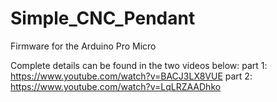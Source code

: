 # Simple_CNC_Pendant
Firmware for the Arduino Pro Micro

Complete details can be found in the two videos below: 
part 1: https://www.youtube.com/watch?v=BACJ3LX8VUE
part 2: https://www.youtube.com/watch?v=LqLRZAADhko

